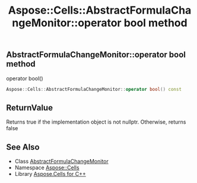 ﻿---
title: Aspose::Cells::AbstractFormulaChangeMonitor::operator bool method
linktitle: operator bool
second_title: Aspose.Cells for C++ API Reference
description: 'Aspose::Cells::AbstractFormulaChangeMonitor::operator bool method. operator bool() in C++.'
type: docs
weight: 400
url: /cpp/aspose.cells/abstractformulachangemonitor/operator_bool/
---
## AbstractFormulaChangeMonitor::operator bool method


operator bool()

```cpp
Aspose::Cells::AbstractFormulaChangeMonitor::operator bool() const
```


## ReturnValue

Returns true if the implementation object is not nullptr. Otherwise, returns false

## See Also

* Class [AbstractFormulaChangeMonitor](../)
* Namespace [Aspose::Cells](../../)
* Library [Aspose.Cells for C++](../../../)
